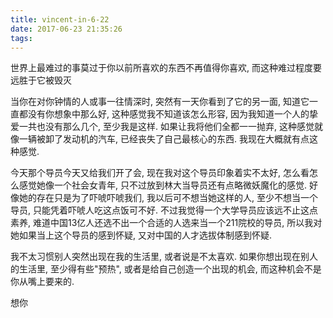 ```yaml
---
title: vincent-in-6-22
date: 2017-06-23 21:35:26
tags:
---
```


<p>世界上最难过的事莫过于你以前所喜欢的东西不再值得你喜欢, 而这种难过程度要远胜于它被毁灭</p>
<p>当你在对你钟情的人或事一往情深时, 突然有一天你看到了它的另一面, 知道它一直都没有你想象中那么好, 这种感觉我不知道该怎么形容, 因为我知道一个人的挚爱一共也没有那么几个, 至少我是这样. 如果让我将他们全都一一抛弃, 这种感觉就像一辆被卸了发动机的汽车, 已经丧失了自己最核心的东西. 我现在大概就有点这种感觉.</p>
<p>今天那个导员今天又给我们开了会, 现在我对这个导员印象着实不太好, 怎么看怎么感觉她像一个社会女青年, 只不过放到林大当导员还有点略微妖魔化的感觉. 好像她的存在只是为了吓唬吓唬我们, 我以后可不想当她这样的人, 至少不想当一个导员, 只能凭着吓唬人吃这点饭可不好. 不过我觉得一个大学导员应该远不止这点素养, 难道中国13亿人还选不出一个合适的人选来当一个211院校的导员, 所以我对她如果当上这个导员的感到怀疑, 又对中国的人才选拔体制感到怀疑. </p>
<p>我不太习惯别人突然出现在我的生活里, 或者说是不太喜欢. 如果你想出现在别人的生活里, 至少得有些"预热", 或者是给自己创造一个出现的机会, 而这种机会不是你从嘴上要来的.</p>
<p>想你</p>
